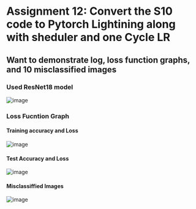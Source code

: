 # Assignment 12: Convert the S10 code to Pytorch Lightining along with sheduler and one Cycle LR 

## Want to demonstrate log, loss function graphs, and 10 misclassified images
### Used ResNet18 model  

![image](https://github.com/sumsumsp/ERA_2023/assets/77090119/3228bbce-c364-441c-9859-98ebffc4b43d)



### Loss Fucntion Graph 
#### Training accuracy and Loss
![image](https://github.com/sumsumsp/ERA_2023/assets/77090119/2e4a1d31-580a-4a37-9b83-af65836c6480)


#### Test Accuracy and Loss 
![image](https://github.com/sumsumsp/ERA_2023/assets/77090119/38ee8f16-ad64-4360-a026-110ed007da87)

#### Misclassiffied Images 
![image](https://github.com/sumsumsp/ERA_2023/assets/77090119/f2913d8a-4692-44a1-b3f2-127946d921fb)



